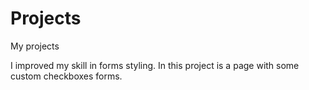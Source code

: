 # Projects
My projects

I improved my skill in forms styling. 
In this project is a page with some custom checkboxes forms.
